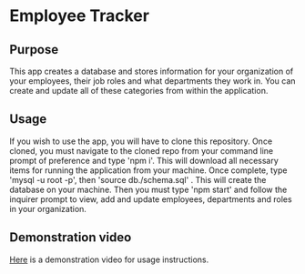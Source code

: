 # Employee Tracker

## Purpose

This app creates a database and stores information for your organization of your employees, their job roles and what departments they work in. You can create and update all of these categories from within the application.

## Usage

If you wish to use the app, you will have to clone this repository. Once cloned, you must navigate to the cloned repo from your command line prompt of preference and type 'npm i'. This will download all necessary items for running the application from your machine. Once complete, type 'mysql -u root -p', then 'source db./schema.sql' . This will create the database on your machine. Then you must type 'npm start' and follow the inquirer prompt to view, add and update employees, departments and roles in your organization.


## Demonstration video

[Here](https://www.awesomescreenshot.com/video/8691798?key=d0e2c421501d27a1fc8371e456d6c87b) is a demonstration video for usage instructions.
